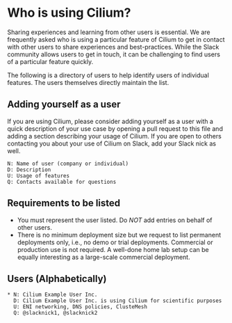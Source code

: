 Who is using Cilium?
====================

Sharing experiences and learning from other users is essential. We are
frequently asked who is using a particular feature of Cilium to get in contact
with other users to share experiences and best-practices. While the Slack
community allows users to get in touch, it can be challenging to find users of
a particular feature quickly.

The following is a directory of users to help identify users of individual
features. The users themselves directly maintain the list.

Adding yourself as a user
-------------------------

If you are using Cilium, please consider adding yourself as a user with a quick
description of your use case by opening a pull request to this file and adding
a section describing your usage of Cilium. If you are open to others contacting
you about your use of Cilium on Slack, add your Slack nick as well.

    N: Name of user (company or individual)
    D: Description
    U: Usage of features
    Q: Contacts available for questions

Requirements to be listed
-------------------------

 * You must represent the user listed. Do *NOT* add entries on behalf of
   other users.
 * There is no minimum deployment size but we request to list permanent
   deployments only, i.e., no demo or trial deployments. Commercial or
   production use is not required. A well-done home lab setup can be equally
   interesting as a large-scale commercial deployment.

Users (Alphabetically)
---------------------

    * N: Cilium Example User Inc.
      D: Cilium Example User Inc. is using Cilium for scientific purposes
      U: ENI networking, DNS policies, ClusteMesh
      Q: @slacknick1, @slacknick2
